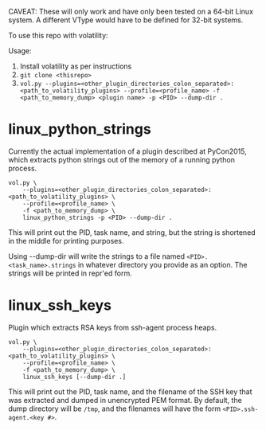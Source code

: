 CAVEAT: These will only work and have only been tested on a 64-bit Linux system.  A different VType would have to be defined for 32-bit systems.

To use this repo with volatility:

Usage:
1. Install volatility as per instructions
1. `git clone <thisrepo>`
1. `vol.py --plugins=<other_plugin_directories_colon_separated>:<path_to_volatility_plugins> --profile=<profile_name> -f <path_to_memory_dump> <plugin name> -p <PID> --dump-dir .`


# linux_python_strings

Currently the actual implementation of a plugin described at PyCon2015, which
extracts python strings out of the memory of a running python process.

```
vol.py \
    --plugins=<other_plugin_directories_colon_separated>:<path_to_volatility_plugins> \
    --profile=<profile_name> \
    -f <path_to_memory_dump> \
    linux_python_strings -p <PID> --dump-dir .
```

This will print out the PID, task name, and string, but the string is shortened in the middle for printing purposes.

Using --dump-dir will write the strings to a file named `<PID>.<task_name>.strings` in whatever directory you provide as an option.  The strings will be printed in repr'ed form.

# linux_ssh_keys

Plugin which extracts RSA keys from ssh-agent process heaps.

```
vol.py \
    --plugins=<other_plugin_directories_colon_separated>:<path_to_volatility_plugins> \
    --profile=<profile_name> \
    -f <path_to_memory_dump> \
    linux_ssh_keys [--dump-dir .]
```

This will print out the PID, task name, and the filename of the SSH key that
was extracted and dumped in unencrypted PEM format.  By default, the dump
directory will be `/tmp`, and the filenames will have the form
`<PID>.ssh-agent.<key #>`.
